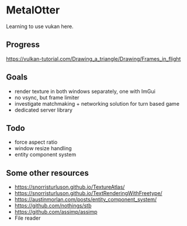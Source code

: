MetalOtter
==========
Learning to use vukan here.

## Progress
https://vulkan-tutorial.com/Drawing_a_triangle/Drawing/Frames_in_flight

## Goals
- render texture in both windows separately, one with ImGui
- no vsync, but frame limiter
- investigate matchmaking + networking solution for turn based game
- dedicated server library

## Todo
- force aspect ratio
- window resize handling
- entity component system

## Some other resources
- https://snorristurluson.github.io/TextureAtlas/
- https://snorristurluson.github.io/TextRenderingWithFreetype/
- https://austinmorlan.com/posts/entity_component_system/
- https://github.com/nothings/stb
- https://github.com/assimp/assimp
- File reader
